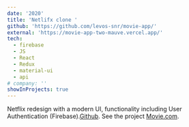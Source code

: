 ```yaml
---
date: '2020'
title: 'Netlifx clone '
github: 'https://github.com/levos-snr/movie-app/'
external: 'https://movie-app-two-mauve.vercel.app/'
tech:
  - firebase
  - JS
  - React
  - Redux
  - material-ui
  - api
# company: ''
showInProjects: true
---
```


Netflix redesign with a modern UI, functionality including User Authentication (Firebase).[Github](https://github.com/levos-snr/movie-app). See the project [Movie.com](https://movie-app-two-mauve.vercel.app/).
